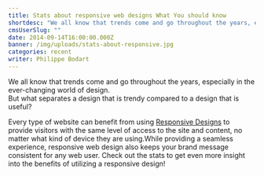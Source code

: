 ```yaml
---
title: Stats about responsive web designs What You should know
shortdesc: "We all know that trends come and go throughout the years, especially in the ever-changing world of design. But what separates a design that is trendy compared to a design that is useful? "
cmsUserSlug: ""
date: 2014-09-14T16:00:00.000Z
banner: /img/uploads/stats-about-responsive.jpg
categories: recent
writer: Philippe Bodart
---
```


We all know that trends come and go throughout the years, especially in the ever-changing world of design.  
But what separates a design that is trendy compared to a design that is useful?   

Every type of website can benefit from using [Responsive Designs](http://healthport1.com/) to provide visitors with the same level of access to the site and content, no matter what kind of device they are using.While providing a seamless experience, responsive web design also keeps your brand message consistent for any web user. Check out the stats to get even more insight into the benefits of utilizing a responsive design!  